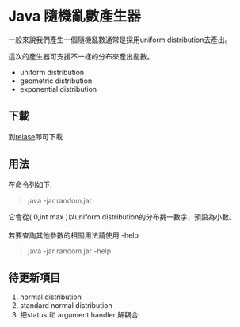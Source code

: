 # Java 隨機亂數產生器

一般來說我們產生一個隨機亂數通常是採用uniform distribution去產出。

這次的產生器可支援不一樣的分布來產出亂數。
- uniform distribution
- geometric distribution
- exponential distribution

## 下載
到<a href="https://github.com/ben99933/Java-Random/releases/tag/v0.1-beta">relase</a>即可下載 

## 用法
在命令列如下:
>java -jar random.jar

它會從( 0,int max )以uniform distribution的分布挑一數字，預設為小數。
<br></br>
若要查詢其他參數的相關用法請使用 -help
> java -jar random.jar -help

## 待更新項目
1. normal distribution
2. standard normal distribution
3. 把status 和 argument handler 解耦合
